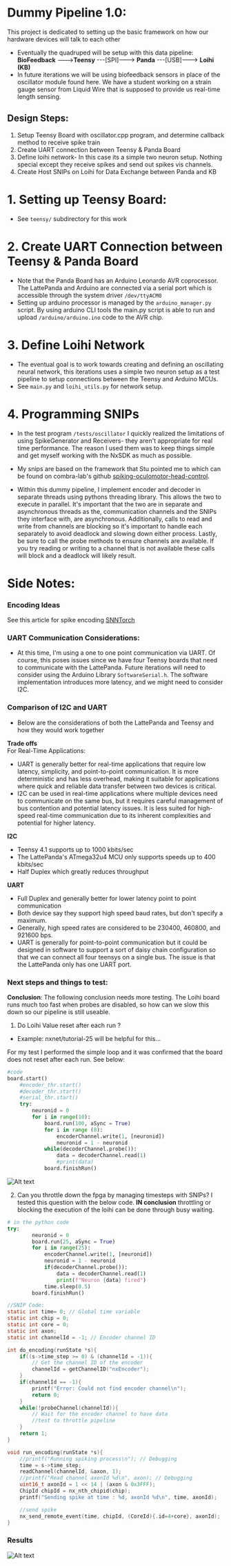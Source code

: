 # Dummy Pipeline 1.0:
This project is dedicated to setting up the basic framework on how our hardware devices will talk to each other 
- Eventually the quadruped will be setup with this data pipeline: **BioFeedback** --->**Teensy** ---[SPI]---> **Panda** ---[USB]---> **Loihi (KB)**   
- In future iterations we will be using biofeedback sensors in place of the oscillator module found here. We have a student working on a strain gauge sensor from Liquid Wire that is supposed to provide us real-time length sensing. 

## Design Steps: 
1. Setup Teensy Board with oscillator.cpp program, and determine callback method to receive spike train
2. Create UART connection between Teensy & Panda Board
3. Define loihi network- In this case its a simple two neuron setup. Nothing special except they receive spikes and send out spikes vis channels. 
4. Create Host SNIPs on Loihi for Data Exchange between Panda and KB

# 1. Setting up Teensy Board: 
- See `teensy/` subdirectory for this work

# 2. Create UART Connection between Teensy & Panda Board
- Note that the Panda Board has an Arduino Leonardo AVR coprocessor. The LattePanda and Arduino are connected via a serial port which is accessible through the system driver `/dev/ttyACM0`
- Setting up arduino processor is managed by the `arduino_manager.py` script. By using arduino CLI tools the main.py script is able to run and upload `/arduino/arduino.ino` code to the AVR chip.

# 3. Define Loihi Network
- The eventual goal is to work towards creating and defining an oscillating neural network, this iterations uses a simple two neuron setup as a test pipeline to setup connections between the Teensy and Arduino MCUs. 
- See `main.py` and `loihi_utils.py` for network setup. 

# 4. Programming SNIPs
- In the test program `/tests/oscillator` I quickly realized the limitations of using SpikeGenerator and Receivers- they aren't appropriate for real time performance. The reason I used them was to keep things simple and get myself working with the NxSDK as much as possible. 
- My snips are based on the framework that Stu pointed me to which can be found on combra-lab's github [spiking-oculomotor-head-control](https://github.com/combra-lab/spiking-oculomotor-head-control). 

- Within this dummy pipeline, I implement encoder and decoder in separate threads using pythons threading library. This allows the two to execute in parallel. It's important that the two are in separate and asynchronous threads as the, communication channels and the SNIPs they interface with, are asynchronous. Additionally, calls to read and write from channels are blocking so it's important to handle each separately to avoid deadlock and slowing down either process. Lastly, be sure to call the probe methods to ensure channels are available. If you try reading or writing to a channel that is not available these calls will block and a deadlock will likely result. 


# Side Notes: 
### Encoding Ideas
See this article for spike encoding [SNNTorch](https://snntorch.readthedocs.io/en/latest/tutorials/tutorial_1.html)

### UART Communication Considerations:
- At this time, I'm using a one to one point communication via UART. Of course, this poses issues since we have four Teensy boards that need to communicate with the LattePanda. Future iterations will need to consider using the Arduino Library `SoftwareSerial.h`. The software implementation introduces more latency, and we might need to consider I2C. 

### Comparison of I2C and UART
- Below are the considerations of both the LattePanda and Teensy and how they would work together

**Trade offs**  
For Real-Time Applications:
   -  UART is generally better for real-time applications that require low latency, simplicity, and point-to-point communication. It is more deterministic and has less overhead, making it suitable for applications where quick and reliable data transfer between two devices is critical.
   -  I2C can be used in real-time applications where multiple devices need to communicate on the same bus, but it requires careful management of bus contention and potential latency issues. It is less suited for high-speed real-time communication due to its inherent complexities and potential for higher latency.

**I2C**  
- Teensy 4.1 supports up to 1000 kbits/sec
- The LattePanda's ATmega32u4 MCU only supports speeds up to 400 kbits/sec
- Half Duplex which greatly reduces throughput

**UART**
- Full Duplex and generally better for lower latency point to point communication
- Both device say they support high speed  baud rates, but don't specify a maximum. 
 - Generally, high speed rates are considered to be 230400, 460800, and 921600 bps. 
- UART is generally for point-to-point communication but it could be designed in software to support a sort of daisy chain configuration so that we can connect all four teensys on a single bus. The issue is that the LattePanda only has one UART port. 



### Next steps and things to test: 
**Conclusion**: The following conclusion needs more testing. The Loihi board runs much too fast when probes are disabled, so how can we slow this down so our pipeline is still useable. 
1. Do Loihi Value reset after each run ? 
 - Example: nxnet/tutorial-25 will be helpful for this...

For my test I performed the simple loop and it was confirmed that the board does not reset after each run. See below: 
```python
#code 
board.start()
    #encoder_thr.start()
    #decoder_thr.start()
    #serial_thr.start()
    try:
        neuronid = 0
        for i in range(10):
            board.run(100, aSync = True)
            for i in range (8):
                encoderChannel.write(1, [neuronid])
                neuronid = 1 - neuronid
            while(decoderChannel.probe()):
                data = decoderChannel.read(1)
                #print(data)
            board.finishRun()

```
![Alt text](images/discrete_board_runs_test.png)

2. Can you throttle down the fpga by managing timesteps with SNIPs? 
I tested this question with the below code. **IN conclusion** throttling or blocking the execution of the loihi can be done through busy waiting. 
```python
# in the python code
try:
        neuronid = 0
        board.run(25, aSync = True)
        for i in range(25):
            encoderChannel.write(1, [neuronid])
            neuronid = 1 - neuronid
            if(decoderChannel.probe()):
                data = decoderChannel.read(1)
                print(f"Neuron {data} fired")
            time.sleep(0.5)
        board.finishRun()
```
```c
//SNIP Code: 
static int time= 0; // Global time variable
static int chip = 0;
static int core = 0; 
static int axon;
static int channelId = -1; // Encoder channel ID

int do_encoding(runState *s){
    if((s->time_step >= 0) & (channelId = -1)){
        // Get the channel ID of the encoder
        channelId = getChannelID("nxEncoder");
    }
    if(channelId == -1){
        printf("Error: Could not find encoder channel\n");
        return 0;
    }
    while(!probeChannel(channelId)){
        // Wait for the encoder channel to have data
        //test to throttle pipeline
    }
    return 1;
}

void run_encoding(runState *s){
    //printf("Running spiking process\n"); // Debugging
    time = s->time_step;
    readChannel(channelId, &axon, 1);
    //printf("Read channel axonId %d\n", axon); // Debugging
    uint16_t axonId = 1 << 14 | (axon & 0x3FFF);
    ChipId chipId = nx_nth_chipid(chip);
    printf("Sending spike at time : %d, axonId %d\n", time, axonId);

    //send spike
    nx_send_remote_event(time, chipId, (CoreId){.id=4+core}, axonId);
}

```
### Results 
![Alt text](images/testing-throttle-of-loihi.png)